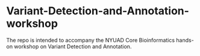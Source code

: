 # Variant-Detection-and-Annotation-workshop
The repo is intended to accompany the NYUAD Core Bioinformatics hands-on workshop on Variant Detection and Annotation. 
